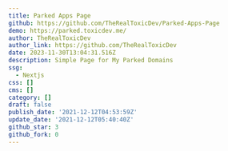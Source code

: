 ```yaml
---
title: Parked Apps Page
github: https://github.com/TheRealToxicDev/Parked-Apps-Page
demo: https://parked.toxicdev.me/
author: TheRealToxicDev
author_link: https://github.com/TheRealToxicDev
date: 2023-11-30T13:04:31.516Z
description: Simple Page for My Parked Domains
ssg:
  - Nextjs
css: []
cms: []
category: []
draft: false
publish_date: '2021-12-12T04:53:59Z'
update_date: '2021-12-12T05:40:40Z'
github_star: 3
github_fork: 0
---
```

